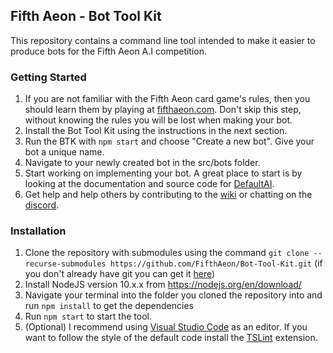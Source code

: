 ## Fifth Aeon - Bot Tool Kit
This repository contains a command line tool intended to make it easier to produce bots for the Fifth Aeon A.I competition.

### Getting Started
1. If you are not familiar with the Fifth Aeon card game's rules, then you should learn them by playing at [fifthaeon.com](https://fifthaeon.com). Don't skip this step, without knowing the rules you will be lost when making your bot.
2. Install the Bot Tool Kit using the instructions in the next section.
3. Run the BTK with `npm start` and choose "Create a new bot". Give your bot a unique name.
4. Navigate to your newly created bot in the src/bots folder.
5. Start working on implementing your bot. A great place to start is by looking at the documentation and source code for [DefaultAI](https://docs.fifthaeon.com/classes/_ai_defaultai_.defaultai.html).
6. Get help and help others by contributing to the [wiki](https://github.com/Fifth-Aeon/Fifth-Aeon-Wiki/wiki) or chatting on the [discord](https://discord.gg/QHqDae2).

### Installation
1. Clone the repository with submodules using the command `git clone --recurse-submodules https://github.com/FifthAeon/Bot-Tool-Kit.git` (if you don't already have git you can get it [here](https://git-scm.com/book/en/v2/Getting-Started-Installing-Git))
2. Install NodeJS version 10.x.x from <https://nodejs.org/en/download/>
3. Navigate your terminal into the folder you cloned the repository into and run `npm install` to get the dependencies
4. Run `npm start` to start the tool.
5. (Optional) I recommend using [Visual Studio Code](https://code.visualstudio.com/) as an editor. If you want to follow the style of the default code install the [TSLint](https://marketplace.visualstudio.com/items?itemName=ms-vscode.vscode-typescript-tslint-plugin) extension.
